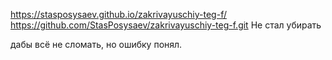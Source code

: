 https://stasposysaev.github.io/zakrivayuschiy-teg-f/
https://github.com/StasPosysaev/zakrivayuschiy-teg-f.git
Не стал убирать <section> дабы всё не сломать, но ошибку понял. 
